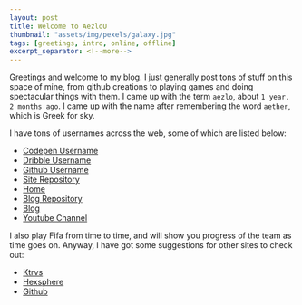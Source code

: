 ```yaml
---
layout: post
title: Welcome to AezloU
thumbnail: "assets/img/pexels/galaxy.jpg"
tags: [greetings, intro, online, offline]
excerpt_separator: <!--more-->
---
```


Greetings and welcome to my blog. I just generally post tons of stuff on this space of mine, from github creations to playing games and doing spectacular things with them. I came up with the term `aezlo`, about `1 year, 2 months ago`. I came up with the name after remembering the word `aether`, which is Greek for sky. 

I have tons of usernames across the web, some of which are listed below:
 + [Codepen Username](https://codepen.io/aezloU)
 + [Dribble Username](https://dribble.com/aezloM9)
 + [Github Username](https://guthub.com/aezloM9)
 + [Site Repository](https://github.com/aezloM9/aezloM9.github.io)
 + [Home](http://athelo.net)
 + [Blog Repository](https://github.com/aezloM9/universe)
 + [Blog](http://athelo.net/universe)
 + [Youtube Channel](https://www.youtube.com/channel/UCuMgKPyGB5ByO7MWhQoXw5g)
 
I also play Fifa from time to time, and will show you progress of the team as time goes on.
Anyway, I have got some suggestions for other sites to check out:
 - [Ktrvs](http://ktrvs.com)
 - [Hexsphere](http://hexsphere.com)
 - [Github](http://guthub.com)
